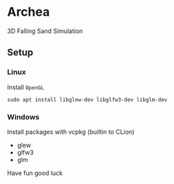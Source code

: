 # Archea
3D Falling Sand Simulation

## Setup
### Linux
Install `OpenGL`
```shell
sudo apt install libglew-dev libglfw3-dev libglm-dev
```

### Windows
Install packages with vcpkg (builtin to CLion)
- glew
- glfw3
- glm

Have fun good luck
